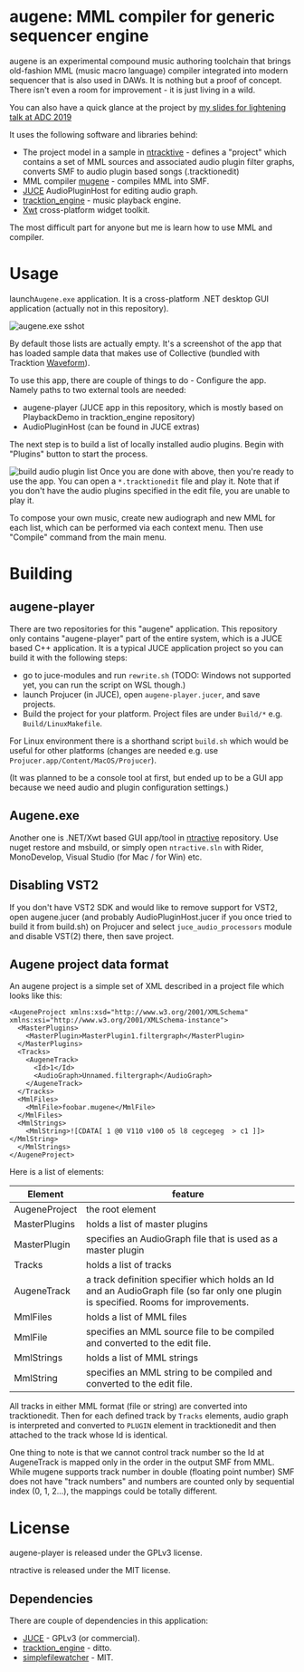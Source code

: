 
# augene: MML compiler for generic sequencer engine

augene is an experimental compound music authoring toolchain that brings old-fashion MML (music macro language) compiler integrated into modern sequencer that is also used in DAWs. It is nothing but a proof of concept. There isn't even a room for improvement - it is just living in a wild.

You can also have a quick glance at the project by [my slides for lightening talk at ADC 2019](https://speakerdeck.com/atsushieno/create-music-in-199x-language-for-2019-sequencer)

It uses the following software and libraries behind:

- The project model in a sample in [ntracktive](https://github.com/atsushieno/ntracktive) - defines a "project" which contains a set of MML sources and associated audio plugin filter graphs, converts SMF to audio plugin based songs (.tracktionedit)
- MML compiler [mugene](https://github.com/atsushieno/mugene) - compiles MML into SMF.
- [JUCE](https://github.com/WeAreROLI/JUCE) AudioPluginHost for editing audio graph.
- [tracktion_engine](https://github.com/Tracktion/tracktion_engine/) - music playback engine.
- [Xwt](https://github.com/mono/xwt/) cross-platform widget toolkit.

The most difficult part for anyone but me is learn how to use MML and compiler.

# Usage

launch`Augene.exe` application. It is a cross-platform .NET desktop GUI application (actually not in this repository).

![augene.exe sshot](https://photos.app.goo.gl/6vDaZrKecVtbeZEb6)

By default those lists are actually empty. It's a screenshot of the app that has loaded sample data that makes use of Collective (bundled with Tracktion [Waveform](https://www.tracktion.com/products/waveform)).

To use this app, there are couple of things to do - Configure the app. Namely paths to two external tools are needed:

- augene-player (JUCE app in this repository, which is mostly based on PlaybackDemo in tracktion_engine repository)
- AudioPluginHost (can be found in JUCE extras)

The next step is to build a list of locally installed audio plugins. Begin with "Plugins" button to start the process.

![build audio plugin list](https://picasaweb.google.com/110788028571466287583/6749376733834561841#6749376739265845362)
Once you are done with above, then you're ready to use the app. You can open a `*.tracktionedit` file and play it. Note that if you don't have the audio plugins specified in the edit file, you are unable to play it.

To compose your own music, create new audiograph and new MML for each list, which can be performed via each context menu. Then use "Compile" command from the main menu.


# Building

## augene-player

There are two repositories for this "augene" application. This repository only contains "augene-player" part of the entire system, which is a JUCE based C++ application. It is a typical JUCE application project so you can build it with the following steps:

- go to juce-modules and run `rewrite.sh` (TODO: Windows not supported yet, you can run the script on WSL though.)
- launch Projucer (in JUCE), open `augene-player.jucer`, and save projects.
- Build the project for your platform. Project files are under `Build/*` e.g. `Build/LinuxMakefile`.

For Linux environment there is a shorthand script `build.sh` which would be useful for other platforms (changes are needed e.g. use `Projucer.app/Content/MacOS/Projucer`).

(It was planned to be a console tool at first, but ended up to be a GUI app because we need audio and plugin configuration settings.)

## Augene.exe

Another one is .NET/Xwt based GUI app/tool in [ntractive](https://github.com/atsushieno/ntracktive) repository. Use nuget restore and msbuild, or simply open `ntractive.sln` with Rider, MonoDevelop, Visual Studio (for Mac / for Win) etc.


## Disabling VST2

If you don't have VST2 SDK and would like to remove support for VST2, open augene.jucer (and probably AudioPluginHost.jucer if you once tried to build it from build.sh) on Projucer and select `juce_audio_processors` module and disable VST(2) there, then save project.



## Augene project data format

An augene project is a simple set of XML described in a project file which looks like this:

```
<AugeneProject xmlns:xsd="http://www.w3.org/2001/XMLSchema" xmlns:xsi="http://www.w3.org/2001/XMLSchema-instance">
  <MasterPlugins>
    <MasterPlugin>MasterPlugin1.filtergraph</MasterPlugin>
  </MasterPlugins>
  <Tracks>
    <AugeneTrack>
      <Id>1</Id>
      <AudioGraph>Unnamed.filtergraph</AudioGraph>
    </AugeneTrack>
  </Tracks>
  <MmlFiles>
    <MmlFile>foobar.mugene</MmlFile>
  </MmlFiles>
  <MmlStrings>
    <MmlString>![CDATA[ 1 @0 V110 v100 o5 l8 cegcegeg  > c1 ]]></MmlString>
  </MmlStrings>
</AugeneProject>
```

Here is a list of elements:

| Element | feature |
|-|-|
| AugeneProject | the root element |
| MasterPlugins | holds a list of master plugins |
| MasterPlugin | specifies an AudioGraph file that is used as a master plugin |
| Tracks | holds a list of tracks |
| AugeneTrack | a track definition specifier which holds an Id and an AudioGraph file (so far only one plugin is specified. Rooms for improvements. |
| MmlFiles | holds a list of MML files |
| MmlFile | specifies an MML source file to be compiled and converted to the edit file. |
| MmlStrings | holds a list of MML strings |
| MmlString | specifies an MML string to be compiled and converted to the edit file. |

All tracks in either MML format (file or string) are converted into tracktionedit. Then for each defined track by `Tracks` elements, audio graph is interpreted and converted to `PLUGIN` element in tracktionedit and then attached to the track whose Id is identical.

One thing to note is that we cannot control track number so the Id at AugeneTrack is mapped only in the order in the output SMF from MML. While mugene supports track number in double (floating point number) SMF does not have "track numbers" and numbers are counted only by sequential index (0, 1, 2...),  the mappings could be totally different.

# License

augene-player is released under the GPLv3 license.

ntractive is released under the MIT license.


## Dependencies

There are couple of dependencies in this application:

- [JUCE](https://juce.com/) - GPLv3 (or commercial).
- [tracktion_engine](https://github.com/Tracktion/tracktion_engine/) - ditto.
- [simplefilewatcher](https://github.com/apetrone/simplefilewatcher/) - MIT.

